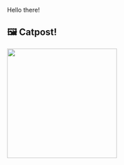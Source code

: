 Hello there!



## 🖼️ Catpost!

<sub>
    <img src="https://cdn2.thecatapi.com/images/267.jpg" height="256">
</sub>

